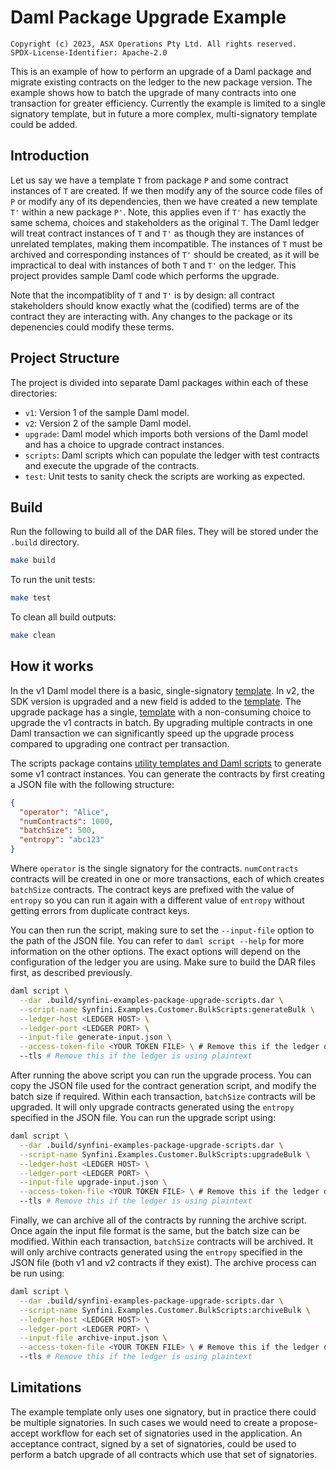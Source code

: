 # Daml Package Upgrade Example

    Copyright (c) 2023, ASX Operations Pty Ltd. All rights reserved.
    SPDX-License-Identifier: Apache-2.0

This is an example of how to perform an upgrade of a Daml package and migrate existing contracts on the ledger to the
new package version. The example shows how to batch the upgrade of many contracts into one transaction for greater
efficiency. Currently the example is limited to a single signatory template, but in future a more complex,
multi-signatory template could be added.

## Introduction

Let us say we have a template `T` from package `P` and some contract instances of `T` are created. If we then modify
any of the source code files of `P` or modify any of its dependencies, then we have created a new template `T'` within a new package `P'`. Note, this applies even if `T'` has exactly the same schema, choices and stakeholders as the original `T`. The Daml ledger will treat contract instances of `T` and `T'` as though they are instances of unrelated templates,
making them incompatible. The instances of `T` must be archived and corresponding instances of `T'` should be created,
as it will be impractical to deal with instances of both `T` and `T'` on the ledger. This project provides sample Daml code which performs the upgrade.

Note that the incompatiblity of `T` and `T'` is by design: all contract stakeholders should know exactly what the (codified) terms are of the contract they are interacting with. Any changes to the package or its depenencies could
modify these terms.

## Project Structure

The project is divided into separate Daml packages within each of these directories:

- `v1`: Version 1 of the sample Daml model.
- `v2`: Version 2 of the sample Daml model.
- `upgrade`: Daml model which imports both versions of the Daml model and has a choice to upgrade contract instances.
- `scripts`: Daml scripts which can populate the ledger with test contracts and execute the upgrade of the contracts.
- `test`: Unit tests to sanity check the scripts are working as expected.

## Build

Run the following to build all of the DAR files. They will be stored under the `.build` directory.

```bash
make build
```

To run the unit tests:

```bash
make test
```

To clean all build outputs:

```bash
make clean
```

## How it works

In the v1 Daml model there is a basic, single-signatory
[template](https://github.com/SynfiniDLT/example-daml-package-upgrade/blob/main/v1/src/Synfini/Examples/Customer.daml).
In v2, the SDK version is upgraded and a new field is added to the
[template](https://github.com/SynfiniDLT/example-daml-package-upgrade/blob/main/v2/src/Synfini/Examples/Customer.daml). The upgrade package has a single,
[template](https://github.com/SynfiniDLT/example-daml-package-upgrade/blob/main/upgrade/src/Synfini/Examples/Customer/Upgrade.daml)
with a non-consuming choice to upgrade the v1 contracts in batch. By upgrading multiple contracts in one Daml
transaction we can significantly speed up the upgrade process compared to upgrading one contract per transaction.

The scripts package contains
[utility templates and Daml scripts](https://github.com/SynfiniDLT/example-daml-package-upgrade/blob/main/scripts/src/Synfini/Examples/Customer/BulkScripts.daml)
to generate some v1 contract instances. You can generate the contracts by first creating a JSON file with the following
structure:

```json
{
  "operator": "Alice",
  "numContracts": 1000,
  "batchSize": 500,
  "entropy": "abc123"
}
```

Where `operator` is the single signatory for the contracts. `numContracts` contracts will be created in one or more transactions, each of which creates `batchSize` contracts. The contract keys are prefixed with the value of `entropy`
so you can run it again with a different value of `entropy` without getting errors from duplicate contract keys.

You can then run the script, making sure to set the `--input-file` option to the path of the JSON file. You can refer
to `daml script --help` for more information on the other options. The exact options will depend on the configuration of
the ledger you are using. Make sure to build the DAR files first, as described previously.

```bash
daml script \
  --dar .build/synfini-examples-package-upgrade-scripts.dar \
  --script-name Synfini.Examples.Customer.BulkScripts:generateBulk \
  --ledger-host <LEDGER HOST> \
  --ledger-port <LEDGER PORT> \
  --input-file generate-input.json \
  --access-token-file <YOUR TOKEN FILE> \ # Remove this if the ledger does not have authentication turned on
  --tls # Remove this if the ledger is using plaintext
```

After running the above script you can run the upgrade process. You can copy the JSON file used for the contract
generation script, and modify the batch size if required. Within each transaction, `batchSize` contracts will be
upgraded. It will only upgrade contracts generated using the `entropy` specified in the JSON file. You can run the
upgrade script using:

```bash
daml script \
  --dar .build/synfini-examples-package-upgrade-scripts.dar \
  --script-name Synfini.Examples.Customer.BulkScripts:upgradeBulk \
  --ledger-host <LEDGER HOST> \
  --ledger-port <LEDGER PORT> \
  --input-file upgrade-input.json \
  --access-token-file <YOUR TOKEN FILE> \ # Remove this if the ledger does not have authentication turned on
  --tls # Remove this if the ledger is using plaintext
```

Finally, we can archive all of the contracts by running the archive script. Once again the input file format is the
same, but the batch size can be modified. Within each transaction, `batchSize` contracts will be archived. It will only
archive contracts generated using the `entropy` specified in the JSON file (both v1 and v2 contracts if they exist). The archive process can be run using:

```bash
daml script \
  --dar .build/synfini-examples-package-upgrade-scripts.dar \
  --script-name Synfini.Examples.Customer.BulkScripts:archiveBulk \
  --ledger-host <LEDGER HOST> \
  --ledger-port <LEDGER PORT> \
  --input-file archive-input.json \
  --access-token-file <YOUR TOKEN FILE> \ # Remove this if the ledger does not have authentication turned on
  --tls # Remove this if the ledger is using plaintext
```

## Limitations

The example template only uses one signatory, but in practice there could be multiple signatories. In such cases we
would need to create a propose-accept workflow for each set of signatories used in the application. An acceptance
contract, signed by a set of signatories, could be used to perform a batch upgrade of all contracts which use that set
of signatories.
